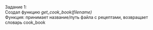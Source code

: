 Задание 1:   
Создал функцию *get_cook_book(filename)*  
Функция: принимает название/путь файла с рецептами, возвращает словарь cook_book  